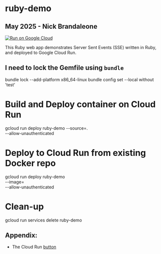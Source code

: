 # ruby-demo
## May 2025 - Nick Brandaleone

[![Run on Google Cloud](https://deploy.cloud.run/button.svg)](https://deploy.cloud.run)

This Ruby web app demonstrates Server Sent Events (SSE) written in Ruby,
and deployed to Google Cloud Run.

## I need to lock the Gemfile using `bundle`
bundle lock --add-platform x86_64-linux
bundle config set --local without 'test'

# Build and Deploy container on Cloud Run
gcloud run deploy ruby-demo --source=. \
  --allow-unauthenticated

# Deploy to Cloud Run from existing Docker repo
gcloud run deploy ruby-demo \
  --image=<Google Artifact Registry Docker repo> \
  --allow-unauthenticated

# Clean-up
gcloud run services delete ruby-demo

## Appendix:
- The Cloud Run [button](https://github.com/GoogleCloudPlatform/cloud-run-button#add-the-cloud-run-button-to-your-repos-readme)
